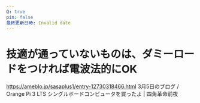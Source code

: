 ```yaml
---
Q: true
pin: false
最終更新日時: Invalid date
---
```

# 技適が通っていないものは、ダミーロードをつければ電波法的にOK

https://ameblo.jp/sasaplus1/entry-12730318466.html 3月5日のブログ / Orange Pi 3 LTS シングルボードコンピュータを買ったよ | 四角革命前夜